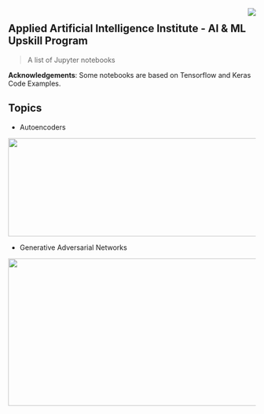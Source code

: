 <img src="https://github.com/matiassingers/awesome-readme/blob/master/icon.png" align="right" />

## Applied Artificial Intelligence Institute - AI & ML Upskill Program

> A list of Jupyter notebooks

**Acknowledgements**: Some notebooks are based on Tensorflow and Keras Code Examples.

## Topics
- Autoencoders
<img src="https://blog.keras.io/img/ae/autoencoder_schema.jpg" align="center" width="600" height="200" />

- Generative Adversarial Networks
<img src="https://sthalles.github.io/assets/dcgan/GANs.png" align="center" width="600" height="300" />
